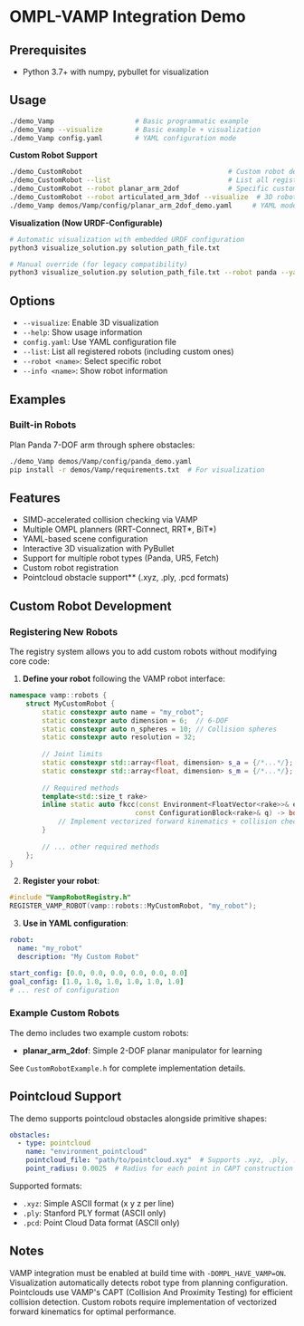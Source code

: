 # OMPL-VAMP Integration Demo

## Prerequisites
- Python 3.7+ with numpy, pybullet for visualization

## Usage
```bash
./demo_Vamp                    # Basic programmatic example
./demo_Vamp --visualize        # Basic example + visualization  
./demo_Vamp config.yaml        # YAML configuration mode
```

**Custom Robot Support**
```bash
./demo_CustomRobot                                    # Custom robot demo
./demo_CustomRobot --list                             # List all registered robots  
./demo_CustomRobot --robot planar_arm_2dof            # Specific custom robot
./demo_CustomRobot --robot articulated_arm_3dof --visualize  # 3D robot with visualization
./demo_Vamp demos/Vamp/config/planar_arm_2dof_demo.yaml     # YAML mode with custom robot
```

**Visualization (Now URDF-Configurable)**
```bash
# Automatic visualization with embedded URDF configuration
python3 visualize_solution.py solution_path_file.txt

# Manual override (for legacy compatibility)
python3 visualize_solution.py solution_path_file.txt --robot panda --yaml-config config.yaml
```

## Options
- `--visualize`: Enable 3D visualization
- `--help`: Show usage information
- `config.yaml`: Use YAML configuration file
- `--list`: List all registered robots (including custom ones)
- `--robot <name>`: Select specific robot
- `--info <name>`: Show robot information

## Examples

### Built-in Robots
Plan Panda 7-DOF arm through sphere obstacles:
```bash
./demo_Vamp demos/Vamp/config/panda_demo.yaml
pip install -r demos/Vamp/requirements.txt  # For visualization
```

## Features
- SIMD-accelerated collision checking via VAMP
- Multiple OMPL planners (RRT-Connect, RRT*, BiT*)
- YAML-based scene configuration
- Interactive 3D visualization with PyBullet
- Support for multiple robot types (Panda, UR5, Fetch)
- Custom robot registration
- Pointcloud obstacle support** (.xyz, .ply, .pcd formats)

## Custom Robot Development

### Registering New Robots

The registry system allows you to add custom robots without modifying core code:

1. **Define your robot** following the VAMP robot interface:
```cpp
namespace vamp::robots {
    struct MyCustomRobot {
        static constexpr auto name = "my_robot";
        static constexpr auto dimension = 6;  // 6-DOF
        static constexpr auto n_spheres = 10; // Collision spheres
        static constexpr auto resolution = 32;
        
        // Joint limits
        static constexpr std::array<float, dimension> s_a = {/*...*/};
        static constexpr std::array<float, dimension> s_m = {/*...*/};
        
        // Required methods
        template<std::size_t rake>
        inline static auto fkcc(const Environment<FloatVector<rake>>& env,
                               const ConfigurationBlock<rake>& q) -> bool {
            // Implement vectorized forward kinematics + collision checking
        }
        
        // ... other required methods
    };
}
```

2. **Register your robot**:
```cpp
#include "VampRobotRegistry.h"
REGISTER_VAMP_ROBOT(vamp::robots::MyCustomRobot, "my_robot");
```

3. **Use in YAML configuration**:
```yaml
robot:
  name: "my_robot"
  description: "My Custom Robot"

start_config: [0.0, 0.0, 0.0, 0.0, 0.0, 0.0]
goal_config: [1.0, 1.0, 1.0, 1.0, 1.0, 1.0]
# ... rest of configuration
```

### Example Custom Robots

The demo includes two example custom robots:

- **planar_arm_2dof**: Simple 2-DOF planar manipulator for learning

See `CustomRobotExample.h` for complete implementation details.

## Pointcloud Support
The demo supports pointcloud obstacles alongside primitive shapes:

```yaml
obstacles:
  - type: pointcloud
    name: "environment_pointcloud"
    pointcloud_file: "path/to/pointcloud.xyz"  # Supports .xyz, .ply, .pcd
    point_radius: 0.0025  # Radius for each point in CAPT construction
```

Supported formats:
- `.xyz`: Simple ASCII format (x y z per line)
- `.ply`: Stanford PLY format (ASCII only)
- `.pcd`: Point Cloud Data format (ASCII only)

## Notes
VAMP integration must be enabled at build time with `-DOMPL_HAVE_VAMP=ON`.
Visualization automatically detects robot type from planning configuration.
Pointclouds use VAMP's CAPT (Collision And Proximity Testing) for efficient collision detection.
Custom robots require implementation of vectorized forward kinematics for optimal performance. 